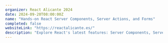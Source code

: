 ```yaml
---
organizer: React Alicante 2024
date: 2024-09-20T08:00:00Z
name: "Hands-on React Server Components, Server Actions, and Forms"
completed: false
websiteLink: "https://reactalicante.es/"
description: "Explore React's latest features: Server Components, Server Actions, and Forms. Gain insights into optimizing server-side rendering, enhancing application interactivity through Server Actions and multiple new React 19 hooks, and mastering form creation for robust data handling and validation."
---
```

